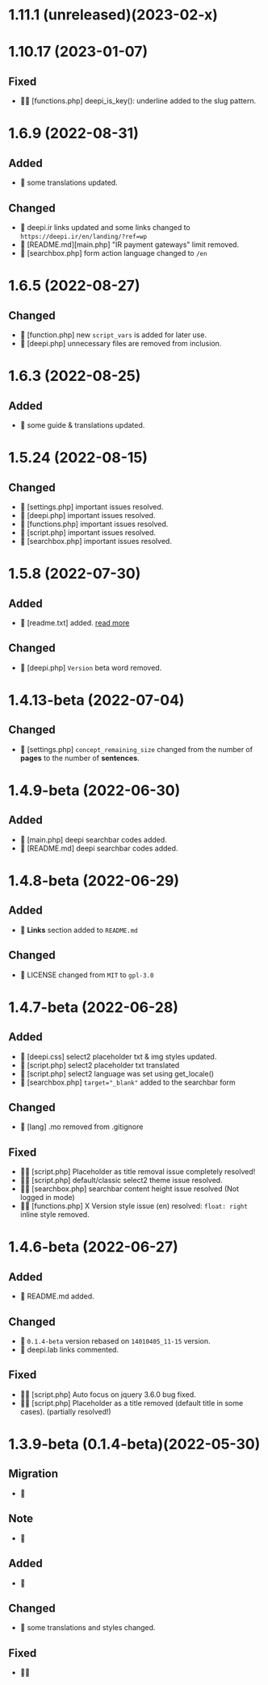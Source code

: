 # 1.11.1 (unreleased)(2023-02-x)

# 1.10.17 (2023-01-07)

## Fixed

* 🐛💡 [functions.php] deepi_is_key(): underline added to the slug pattern.

# 1.6.9 (2022-08-31)

## Added

* 🎈 some translations updated.

## Changed

* 🔷 deepi.ir links updated and some links changed to `https://deepi.ir/en/landing/?ref=wp`
* 🔷 [README.md][main.php] "IR payment gateways" limit removed.
* 🔷 [searchbox.php] form action language changed to `/en`

# 1.6.5 (2022-08-27)

## Changed

* 🔷 [function.php] new `script_vars` is added for later use.
* 🔷 [deepi.php] unnecessary files are removed from inclusion.

# 1.6.3 (2022-08-25)

## Added

* 🎈 some guide & translations updated.

# 1.5.24 (2022-08-15)

## Changed

* 🔷 [settings.php] important issues resolved.
* 🔷 [deepi.php] important issues resolved.
* 🔷 [functions.php] important issues resolved.
* 🔷 [script.php] important issues resolved.
* 🔷 [searchbox.php] important issues resolved.

# 1.5.8 (2022-07-30)

## Added

* 🎈 [readme.txt] added. [read more](https://developer.wordpress.org/plugins/wordpress-org/how-your-readme-txt-works/)

## Changed

* 🔷 [deepi.php] `Version` beta word removed.

# 1.4.13-beta (2022-07-04)

## Changed

* 🔷 [settings.php] `concept_remaining_size` changed from the number of **pages** to the number of **sentences**.

# 1.4.9-beta (2022-06-30)

## Added

* 🎈 [main.php] deepi searchbar codes added.
* 🎈 [README.md] deepi searchbar codes added.

# 1.4.8-beta (2022-06-29)

## Added

* 🎈 **Links** section added to `README.md`

## Changed

* 🔷 LICENSE changed from `MIT` to `gpl-3.0`

# 1.4.7-beta (2022-06-28)

## Added

* 🎈 [deepi.css] select2 placeholder txt & img styles updated.
* 🎈 [script.php] select2 placeholder txt translated
* 🎈 [script.php] select2 language was set using get_locale()
* 🎈 [searchbox.php] `target="_blank"` added to the searchbar form

## Changed

* 🔷 [lang] .mo removed from .gitignore

## Fixed

* 🐛💡 [script.php] Placeholder as title removal issue completely resolved!
* 🐛💡 [script.php] default/classic select2 theme issue resolved.
* 🐛💡 [searchbox.php] searchbar content height issue resolved (Not logged in mode)
* 🐛💡 [functions.php] X Version style issue (en) resolved: `float: right` inline style removed.

# 1.4.6-beta (2022-06-27)

## Added

* 🎈 README.md added.

## Changed

* 🔷 `0.1.4-beta` version rebased on `14010405_11-15` version.
* 🔷 deepi.lab links commented.

## Fixed

* 🐛💡 [script.php] Auto focus on jquery 3.6.0 bug fixed.
* 🐛💡 [script.php] Placeholder as a title removed (default title in some cases). (partially resolved!)

# 1.3.9-beta (0.1.4-beta)(2022-05-30)

## Migration

* 🚧

## Note

* 🚨

## Added

* 🎈

## Changed

* 🔷 some translations and styles changed.

## Fixed

* 🐛💡
